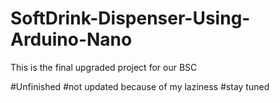 # SoftDrink-Dispenser-Using-Arduino-Nano
This is the final upgraded project for our BSC

#Unfinished
#not updated because of my laziness
#stay tuned
